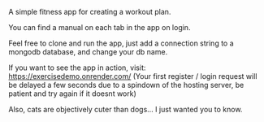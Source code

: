 A simple fitness app for creating a workout plan.

You can find a manual on each tab in the app on login.

Feel free to clone and run the app, just add a connection string to a mongodb database, and change your db name.

If you want to see the app in action, visit: https://exercisedemo.onrender.com/ (Your first register / login request will be delayed a few seconds due to a spindown of the hosting server, be patient and try again if it doesnt work)

Also, cats are objectively cuter than dogs... I just wanted you to know.
